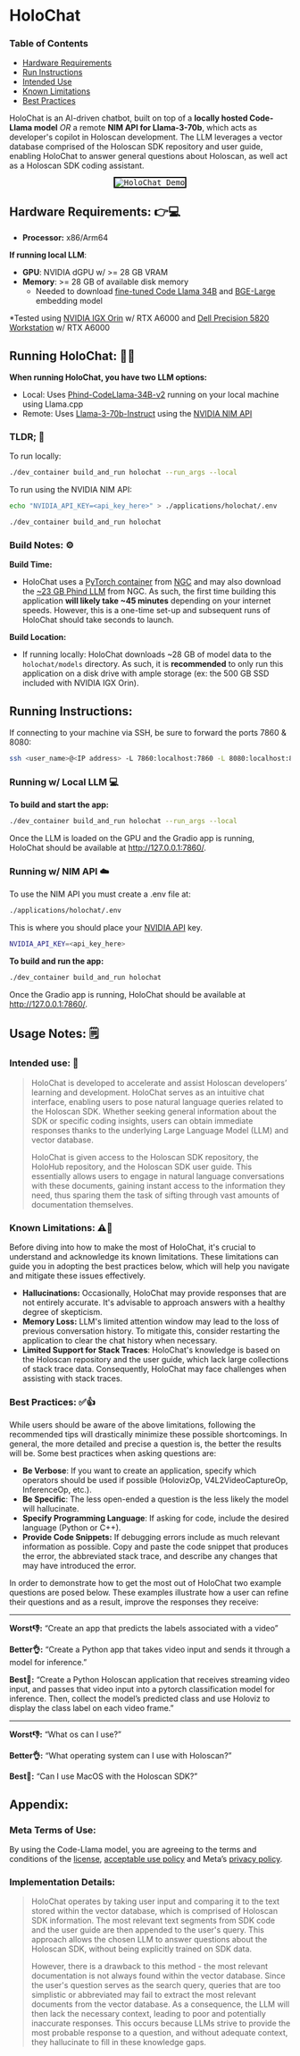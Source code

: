 # HoloChat

### Table of Contents
- [Hardware Requirements](#hardware-requirements-👉💻)
- [Run Instructions](#running-holochat-🏃💨)
- [Intended Use](#intended-use-🎯)
- [Known Limitations](#known-limitations-⚠️🚧)
- [Best Practices](#best-practices-✅👍)


HoloChat is an AI-driven chatbot, built on top of a **locally hosted Code-Llama model** *OR* a remote **NIM API for Llama-3-70b**, which acts as developer's copilot in Holoscan development. The LLM leverages a vector database comprised of the Holoscan SDK repository and user guide, enabling HoloChat to answer general questions about Holoscan, as well act as a Holoscan SDK coding assistant.

<p align="center">
  <kbd style="border: 2px solid black;">
    <img src="holochat_demo.gif" alt="HoloChat Demo" />
  </kbd>
</p>

## Hardware Requirements: 👉💻
- **Processor:** x86/Arm64

**If running local LLM**:
- **GPU**: NVIDIA dGPU w/ >= 28 GB VRAM
- **Memory**: \>= 28 GB of available disk memory
  - Needed to download [fine-tuned Code Llama 34B](https://catalog.ngc.nvidia.com/orgs/nvidia/teams/clara-holoscan/models/phind-codellama-34b-v2-q5_k_m) and [BGE-Large](https://huggingface.co/BAAI/bge-large-en) embedding model

*Tested using [NVIDIA IGX Orin](https://www.nvidia.com/en-us/edge-computing/products/igx/) w/ RTX A6000 and [Dell Precision 5820 Workstation](https://www.dell.com/en-us/shop/desktop-computers/precision-5820-tower-workstation/spd/precision-5820-workstation/xctopt5820us) w/ RTX A6000

## Running HoloChat: 🏃💨
**When running HoloChat, you have two LLM options:**
- Local: Uses [Phind-CodeLlama-34B-v2]((https://huggingface.co/Phind/Phind-CodeLlama-34B-v2)) running on your local machine using Llama.cpp
- Remote: Uses [Llama-3-70b-Instruct](https://build.nvidia.com/meta/llama3-70b) using the [NVIDIA NIM API](https://build.nvidia.com/explore/discover)

### TLDR; 🥱
To run locally:
```bash
./dev_container build_and_run holochat --run_args --local
```
To run using the NVIDIA NIM API:
```bash
echo "NVIDIA_API_KEY=<api_key_here>" > ./applications/holochat/.env

./dev_container build_and_run holochat
```

### Build Notes: ⚙️

**Build Time:**
- HoloChat uses a [PyTorch container](https://catalog.ngc.nvidia.com/orgs/nvidia/containers/pytorch) from [NGC](https://catalog.ngc.nvidia.com/?filters=&orderBy=weightPopularDESC&query=) and may also download the [~23 GB Phind LLM](https://catalog.ngc.nvidia.com/orgs/nvidia/teams/clara-holoscan/models/phind-codellama-34b-v2-q5_k_m) from NGC. As such, the first time building this application **will likely take ~45 minutes** depending on your internet speeds. However, this is a one-time set-up and subsequent runs of HoloChat should take seconds to launch.

**Build Location:**

- If running locally: HoloChat downloads ~28 GB of model data to the `holochat/models` directory. As such, it is **recommended** to only run this application on a disk drive with ample storage (ex: the 500 GB SSD included with NVIDIA IGX Orin).


## Running Instructions:

If connecting to your machine via SSH, be sure to forward the ports 7860 & 8080:
```bash
ssh <user_name>@<IP address> -L 7860:localhost:7860 -L 8080:localhost:8080
```
### Running w/ Local LLM 💻
**To build and start the app:**
```bash
./dev_container build_and_run holochat --run_args --local
```
Once the LLM is loaded on the GPU and the Gradio app is running, HoloChat should be available at http://127.0.0.1:7860/.
### Running w/ NIM API ☁️
To use the NIM API you must create a .env file at:
```bash
./applications/holochat/.env
```
This is where you should place your [NVIDIA API](https://build.nvidia.com/explore/discover) key.
```bash
NVIDIA_API_KEY=<api_key_here>
```

**To build and run the app:**
```bash
./dev_container build_and_run holochat
```
Once the Gradio app is running, HoloChat should be available at http://127.0.0.1:7860/.

## Usage Notes: 🗒️ 

### Intended use: 🎯
  >HoloChat is developed to accelerate and assist Holoscan developers’ learning and development. HoloChat serves as an intuitive chat interface, enabling users to pose natural language queries related to the Holoscan SDK. Whether seeking general information about the SDK or specific coding insights, users can obtain immediate responses thanks to the underlying Large Language Model (LLM) and vector database.
  > 
  >HoloChat is given access to the Holoscan SDK repository, the HoloHub repository, and the Holoscan SDK user guide. This essentially allows users to engage in natural language conversations with these documents, gaining instant access to the information they need, thus sparing them the task of sifting through vast amounts of documentation themselves.

### Known Limitations: ⚠️🚧
Before diving into how to make the most of HoloChat, it's crucial to understand and acknowledge its known limitations. These limitations can guide you in adopting the best practices below, which will help you navigate and mitigate these issues effectively.
* **Hallucinations:** Occasionally, HoloChat may provide responses that are not entirely accurate. It's advisable to approach answers with a healthy degree of skepticism.
* **Memory Loss:** LLM's limited attention window may lead to the loss of previous conversation history. To mitigate this, consider restarting the application to clear the chat history when necessary.
* **Limited Support for Stack Traces**: HoloChat's knowledge is based on the Holoscan repository and the user guide, which lack large collections of stack trace data. Consequently, HoloChat may face challenges when assisting with stack traces.

### Best Practices: ✅👍
While users should be aware of the above limitations, following the recommended tips will drastically minimize these possible shortcomings. In general, the more detailed and precise a question is, the better the results will be. Some best practices when asking questions are:
* **Be Verbose**: If you want to create an application, specify which operators should be used if possible (HolovizOp, V4L2VideoCaptureOp, InferenceOp, etc.).
* **Be Specific**: The less open-ended a question is the less likely the model will hallucinate.
* **Specify Programming Language**: If asking for code, include the desired language (Python or C++).
* **Provide Code Snippets:** If debugging errors include as much relevant information as possible. Copy and paste the code snippet that produces the error, the abbreviated stack trace, and describe any changes that may have introduced the error.

In order to demonstrate how to get the most out of HoloChat two example questions are posed below. These examples illustrate how a user can refine their questions and as a result, improve the responses they receive: 

---
**Worst👎:**
“Create an app that predicts the labels associated with a video”

**Better👌:**
“Create a Python app that takes video input and sends it through a model for inference.”

**Best🙌:**
“Create a Python Holoscan application that receives streaming video input, and passes that video input into a pytorch classification model for inference. Then, collect the model’s predicted class and use Holoviz to display the class label on each video frame.”

---
**Worst👎:**
“What os can I use?”

**Better👌:**
“What operating system can I use with Holoscan?”

**Best🙌:**
“Can I use MacOS with the Holoscan SDK?”


## Appendix:
### Meta Terms of Use:
By using the Code-Llama model, you are agreeing to the terms and conditions of the [license](https://ai.meta.com/llama/license/), [acceptable use policy](https://ai.meta.com/llama/use-policy/) and Meta’s [privacy policy](https://www.facebook.com/privacy/policy/).
### Implementation Details: 
  >HoloChat operates by taking user input and comparing it to the text stored within the vector database, which is comprised of Holoscan SDK information. The most relevant text segments from SDK code and the user guide are then appended to the user's query. This approach allows the chosen LLM to answer questions about the Holoscan SDK, without being explicitly trained on SDK data.
  >
  >However, there is a drawback to this method - the most relevant documentation is not always found within the vector database. Since the user's question serves as the search query, queries that are too simplistic or abbreviated may fail to extract the most relevant documents from the vector database. As a consequence, the LLM will then lack the necessary context, leading to poor and potentially inaccurate responses. This occurs because LLMs strive to provide the most probable response to a question, and without adequate context, they hallucinate to fill in these knowledge gaps.

